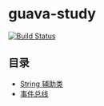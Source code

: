# guava-study

[![Build Status](https://travis-ci.org/jsgygujun/guava-study.svg?branch=master)](https://travis-ci.org/jsgygujun/guava-study)

## 目录
- [String 辅助类](/src/main/java/com/jsgygujun/code/string_utilities/README.md)
- [事件总线](/src/main/java/com/jsgygujun/code/event_bus/README.md)
